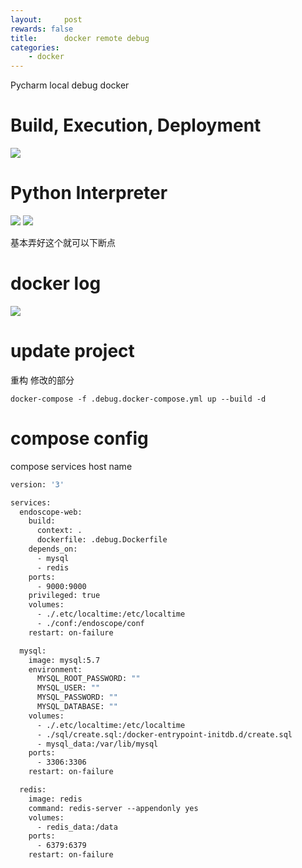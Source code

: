 ```yaml
---
layout:     post
rewards: false
title:      docker remote debug
categories:
    - docker
---
```

Pycharm local debug docker


# Build, Execution, Deployment
![](https://cdn.jsdelivr.net/gh/631068264/img/006tNc79ly1g3sc1hgc0fj31jy0u0gmp.jpg)

# Python Interpreter

<span class='gp-2'>
    <img src='https://cdn.jsdelivr.net/gh/631068264/img/006tNc79ly1g3sc9a2lnij31co0u00tm.jpg' />
    <img src='https://cdn.jsdelivr.net/gh/631068264/img/006tNc79ly1g3scamb6anj31dd0u0jsx.jpg' />
</span>

基本弄好这个就可以下断点

# docker log
![](https://cdn.jsdelivr.net/gh/631068264/img/006tNc79gy1g3seaxhfujj31ps0u0aca.jpg)


# update project

重构 修改的部分

```shell
docker-compose -f .debug.docker-compose.yml up --build -d
```

# compose config

compose services host name
```dockerfile
version: '3'

services:
  endoscope-web:
    build:
      context: .
      dockerfile: .debug.Dockerfile
    depends_on:
      - mysql
      - redis
    ports:
      - 9000:9000
    privileged: true
    volumes:
      - ./.etc/localtime:/etc/localtime
      - ./conf:/endoscope/conf
    restart: on-failure

  mysql:
    image: mysql:5.7
    environment:
      MYSQL_ROOT_PASSWORD: ""
      MYSQL_USER: ""
      MYSQL_PASSWORD: ""
      MYSQL_DATABASE: ""
    volumes:
      - ./.etc/localtime:/etc/localtime
      - ./sql/create.sql:/docker-entrypoint-initdb.d/create.sql
      - mysql_data:/var/lib/mysql
    ports:
      - 3306:3306
    restart: on-failure

  redis:
    image: redis
    command: redis-server --appendonly yes
    volumes:
      - redis_data:/data
    ports:
      - 6379:6379
    restart: on-failure
```


